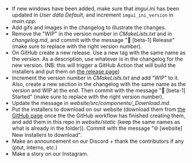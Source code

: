 - If new windows have been added, make sure that *imgui.ini* has been updated in *User data Default*, and increment `imgui_ini_version` in *main.cpp*.
- Add gifs and images in the changelog to illustrate the changes.
- Remove the "WIP" in the version number in *CMakeLists.txt* and in *changelog.md*, and commit with the message "🔖 [beta-1] Release" (make sure to replace with the right version number).
- On GitHub create a new release. Use a new tag with the same name as the version. As a description, use whatever is in the changelog for the new version. (NB: this will trigger a GitHub Action that will build the installers and put them on [the release page](https://github.com/CoolLibs/Lab/releases/latest))
- Increment the version number in *CMakeLists.txt* and add "WIP" to it. Also, create a new section in the changelog with the same name as the version and WIP at the end. Then commit with the message "🎉 [beta-1] Started" (make sure to replace with the right version number).
- Update the message in *website/src/components/_Download.md*.
- Put the installers to download on our website (download them from [the GitHub page](https://github.com/CoolLibs/Lab/releases/latest) once the the GitHub workflow has finished creating them, and add them in this repo in *website/static* (keep the same names as what is already in the folder)). Commit with the message "🌐 [website] New installers to download".
- Make an announcement on our Discord + thank the contributors if any (ptut, interns, etc.)
- Make a story on our Instagram.

